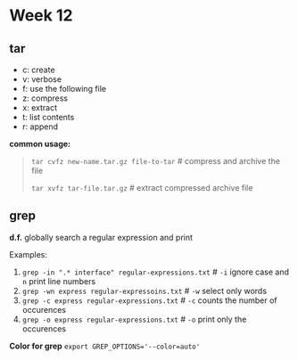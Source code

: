 # Week 12

## tar

- c: create
- v: verbose
- f: use the following file
- z: compress
- x: extract
- t: list contents
- r: append

**common usage:**

> `tar cvfz new-name.tar.gz file-to-tar` # compress and archive the file
>
> `tar xvfz tar-file.tar.gz` # extract compressed archive file

## grep

**d.f.** globally search a regular expression and print

Examples:

1. `grep -in ".* interface" regular-expressions.txt` # `-i` ignore case and `n` print line numbers
1. `grep -wn express regular-expressoins.txt` # `-w` select only words
1. `grep -c express regular-expressions.txt` # `-c` counts the number of occurences
1. `grep -o express regular-expressions.txt` # `-o` print only the occurences

**Color for grep** `export GREP_OPTIONS='--color=auto'`
